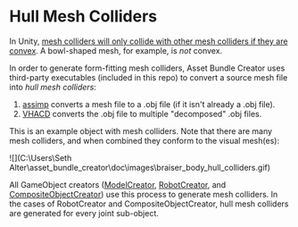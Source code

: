 # Hull Mesh Colliders

In Unity, [mesh colliders will only collide with other mesh colliders if they are convex](https://docs.unity3d.com/Manual/class-MeshCollider.html). A bowl-shaped mesh, for example, is *not* convex.

In order to generate form-fitting mesh colliders, Asset Bundle Creator uses third-party executables (included in this repo) to convert a source mesh file into *hull mesh colliders*:

1. [assimp](https://github.com/assimp/assimp) converts a mesh file to a .obj file (if it isn't already a .obj file).
2. [VHACD](https://github.com/kmammou/v-hacd) converts the .obj file to multiple "decomposed" .obj files.

This is an example object with mesh colliders. Note that there are many mesh colliders, and when combined they conform to the visual mesh(es):

![](C:\Users\Seth Alter\asset_bundle_creator\doc\images\braiser_body_hull_colliders.gif)

All GameObject creators ([ModelCreator](model_creator.md), [RobotCreator](robot_creator.md), and [CompositeObjectCreator](composite_object_creator.md)) use this process to generate mesh colliders. In the cases of RobotCreator and CompositeObjectCreator, hull mesh colliders are generated for every joint sub-object.